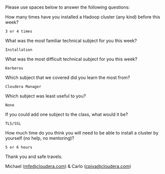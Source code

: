 Please use spaces below to answer the following questions:


How many times have you installed a Hadoop cluster (any kind) before this week?
```
3 or 4 times
```

What was the most familiar technical subject for you this week?
```
Installation
```

What was the most difficult technical subject for you this week?
```
Kerberos
```

Which subject that we covered did you learn the most from?
```
Cloudera Manager
```

Which subject was least useful to you?
```
None
```

If you could add one subject to the class, what would it be?
```
TLS/SSL
```

How much time do you think you will need to be able to install a cluster by yourself (no help, no mentoring)?
```
5 or 6 hours
```

Thank you and safe travels.

Michael (mfe@cloudera.com) & Carlo (cpiva@cloudera.com)
